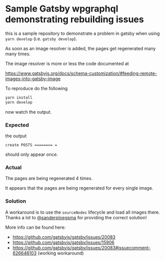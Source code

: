 # Sample Gatsby wpgraphql demonstrating rebuilding issues

this is a sample repository to demonstrate a problem in gatsby when
using `yarn develop` (i.e. `gatsby develop`).

As soon as an image resolver is added, the pages get regenerated
many many times.

The image resolver is more or less the code documented at

https://www.gatsbyjs.org/docs/schema-customization/#feeding-remote-images-into-gatsby-image

To reproduce do the following

```bash
yarn install
yarn develop
```

now watch the output.

### Expected

the output

```
create POSTS ======== =
```

should only appear once.

### Actual

The pages are being regenerated 4 times.

It appears that the pages are being regenerated for every single image.

### Solution

A workaround is to use the `sourceNodes` lifecycle and load all images there.
Thanks a lot to [@sanderploegsma](https://github.com/sanderploegsma) for providing the correct solution!

More info can be found here:

- https://github.com/gatsbyjs/gatsby/issues/20083
- https://github.com/gatsbyjs/gatsby/issues/15906
- https://github.com/gatsbyjs/gatsby/issues/20083#issuecomment-626646103 (working workaround)
